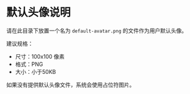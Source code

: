 # 默认头像说明

请在此目录下放置一个名为 `default-avatar.png` 的文件作为用户默认头像。

建议规格：
- 尺寸：100x100 像素
- 格式：PNG
- 大小：小于50KB

如果没有提供默认头像文件，系统会使用占位符图片。 